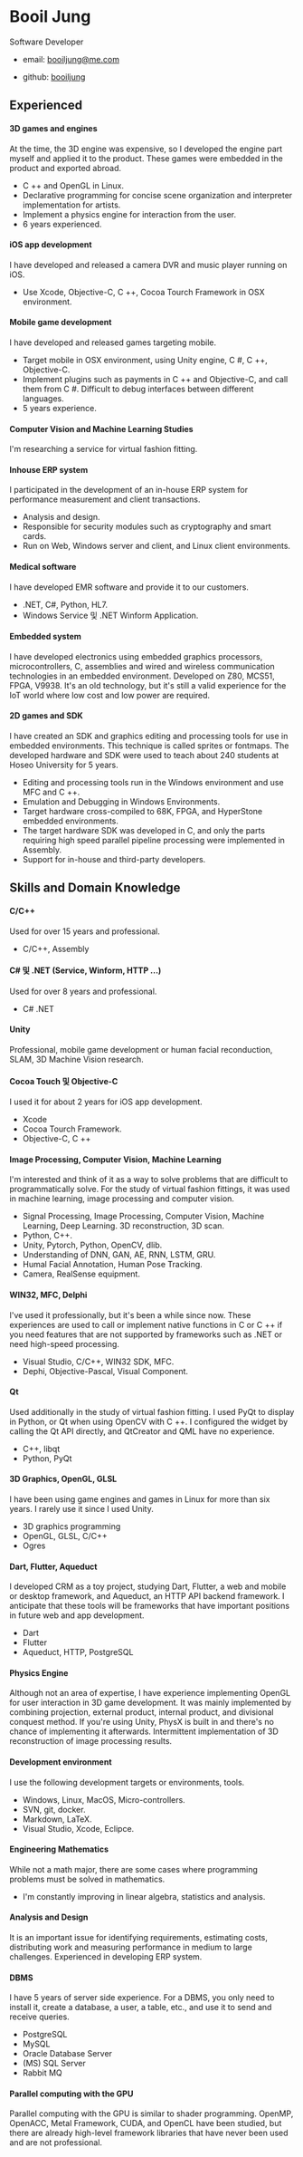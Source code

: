 # Booil Jung

Software Developer

- email: booiljung@me.com

- github: [booiljung](https://github.com/booiljung)

## Experienced

#### 3D games and engines

At the time, the 3D engine was expensive, so I developed the engine part myself and applied it to the product. These games were embedded in the product and exported abroad.

- C ++ and OpenGL in Linux.
- Declarative programming for concise scene organization and interpreter implementation for artists.
- Implement a physics engine for interaction from the user.
- 6 years experienced.

#### iOS app development

I have developed and released a camera DVR and music player running on iOS.

- Use Xcode, Objective-C, C ++, Cocoa Tourch Framework in OSX environment.

#### Mobile game development

I have developed and released games targeting mobile.

- Target mobile in OSX environment, using Unity engine, C #, C ++, Objective-C.
- Implement plugins such as payments in C ++ and Objective-C, and call them from C #. Difficult to debug interfaces between different languages.
- 5 years experience.

#### Computer Vision and Machine Learning Studies

I'm researching a service for virtual fashion fitting.

#### Inhouse ERP system

I participated in the development of an in-house ERP system for performance measurement and client transactions.

- Analysis and design.
- Responsible for security modules such as cryptography and smart cards.
- Run on Web, Windows server and client, and Linux client environments.

#### Medical software

I have developed EMR software and provide it to our customers.

- .NET, C#, Python, HL7.
- Windows Service 및 .NET Winform Application.

#### Embedded system

I have developed electronics using embedded graphics processors, microcontrollers, C, assemblies and wired and wireless communication technologies in an embedded environment. Developed on Z80, MCS51, FPGA, V9938. It's an old technology, but it's still a valid experience for the IoT world where low cost and low power are required.

#### 2D games and SDK

I have created an SDK and graphics editing and processing tools for use in embedded environments. This technique is called sprites or fontmaps. The developed hardware and SDK were used to teach about 240 students at Hoseo University for 5 years.

- Editing and processing tools run in the Windows environment and use MFC and C ++.
- Emulation and Debugging in Windows Environments.
- Target hardware cross-compiled to 68K, FPGA, and HyperStone embedded environments.
- The target hardware SDK was developed in C, and only the parts requiring high speed parallel pipeline processing were implemented in Assembly.
- Support for in-house and third-party developers.

## Skills and Domain Knowledge

#### C/C++

Used for over 15 years and professional.

- C/C++, Assembly

#### C# 및 .NET (Service, Winform, HTTP ...)

Used for over 8 years and professional.

- C# .NET

#### Unity

Professional, mobile game development or human facial reconduction, SLAM, 3D Machine Vision research.

#### Cocoa Touch 및 Objective-C

I used it for about 2 years for iOS app development.

- Xcode
- Cocoa Tourch Framework.
- Objective-C, C ++

#### Image Processing, Computer Vision, Machine Learning

I'm interested and think of it as a way to solve problems that are difficult to programmatically solve. For the study of virtual fashion fittings, it was used in machine learning, image processing and computer vision.

- Signal Processing, Image Processing, Computer Vision, Machine Learning, Deep Learning. 3D reconstruction, 3D scan.
- Python, C++.
- Unity, Pytorch, Python, OpenCV, dlib.
- Understanding of DNN, GAN, AE, RNN, LSTM, GRU.
- Humal Facial Annotation, Human Pose Tracking.
- Camera, RealSense equipment.

#### WIN32, MFC, Delphi

I've used it professionally, but it's been a while since now. These experiences are used to call or implement native functions in C or C ++ if you need features that are not supported by frameworks such as .NET or need high-speed processing.

- Visual Studio, C/C++, WIN32 SDK, MFC.
- Dephi, Objective-Pascal, Visual Component.

#### Qt

Used additionally in the study of virtual fashion fitting. I used PyQt to display in Python, or Qt when using OpenCV with C ++. I configured the widget by calling the Qt API directly, and QtCreator and QML have no experience.

- C++, libqt
- Python, PyQt

#### 3D Graphics, OpenGL, GLSL

I have been using game engines and games in Linux for more than six years. I rarely use it since I used Unity.

- 3D graphics programming
- OpenGL, GLSL, C/C++
- Ogres

#### Dart, Flutter, Aqueduct

I developed CRM as a toy project, studying Dart, Flutter, a web and mobile or desktop framework, and Aqueduct, an HTTP API backend framework. I anticipate that these tools will be frameworks that have important positions in future web and app development.

- Dart
- Flutter
- Aqueduct, HTTP, PostgreSQL

#### Physics Engine

Although not an area of expertise, I have experience implementing OpenGL for user interaction in 3D game development. It was mainly implemented by combining projection, external product, internal product, and divisional conquest method. If you're using Unity, PhysX is built in and there's no chance of implementing it afterwards. Intermittent implementation of 3D reconstruction of image processing results.

#### Development environment

I use the following development targets or environments, tools.

- Windows, Linux, MacOS, Micro-controllers.
- SVN, git, docker.
- Markdown, LaTeX.
- Visual Studio, Xcode, Eclipce.

#### Engineering Mathematics

While not a math major, there are some cases where programming problems must be solved in mathematics.

- I'm constantly improving in linear algebra, statistics and analysis.

#### Analysis and Design

It is an important issue for identifying requirements, estimating costs, distributing work and measuring performance in medium to large challenges. Experienced in developing ERP system.

#### DBMS

I have 5 years of server side experience. For a DBMS, you only need to install it, create a database, a user, a table, etc., and use it to send and receive queries.

- PostgreSQL
- MySQL
- Oracle Database Server
- (MS) SQL Server
- Rabbit MQ

#### Parallel computing with the GPU

Parallel computing with the GPU is similar to shader programming. OpenMP, OpenACC, Metal Framework, CUDA, and OpenCL have been studied, but there are already high-level framework libraries that have never been used and are not professional.

